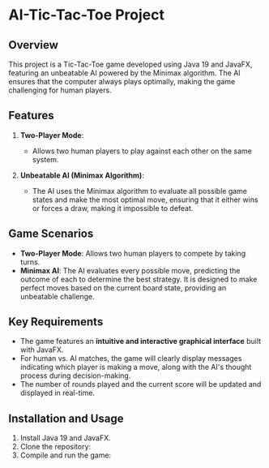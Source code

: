 # AI-Tic-Tac-Toe Project

## Overview

This project is a Tic-Tac-Toe game developed using Java 19 and JavaFX, featuring an unbeatable AI powered by the Minimax algorithm. The AI ensures that the computer always plays optimally, making the game challenging for human players.

## Features

1. **Two-Player Mode**: 
   - Allows two human players to play against each other on the same system.

2. **Unbeatable AI (Minimax Algorithm)**: 
   - The AI uses the Minimax algorithm to evaluate all possible game states and make the most optimal move, ensuring that it either wins or forces a draw, making it impossible to defeat.

## Game Scenarios

- **Two-Player Mode**: Allows two human players to compete by taking turns.
- **Minimax AI**: The AI evaluates every possible move, predicting the outcome of each to determine the best strategy. It is designed to make perfect moves based on the current board state, providing an unbeatable challenge.

## Key Requirements

- The game features an **intuitive and interactive graphical interface** built with JavaFX.
- For human vs. AI matches, the game will clearly display messages indicating which player is making a move, along with the AI's thought process during decision-making.
- The number of rounds played and the current score will be updated and displayed in real-time.

## Installation and Usage

1. Install Java 19 and JavaFX.
2. Clone the repository:
3. Compile and run the game:
   

